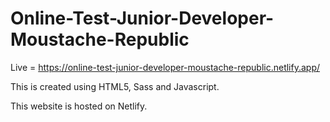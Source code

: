 # Online-Test-Junior-Developer-Moustache-Republic

Live = https://online-test-junior-developer-moustache-republic.netlify.app/

This is created using HTML5, Sass and Javascript.

This website is hosted on Netlify.

